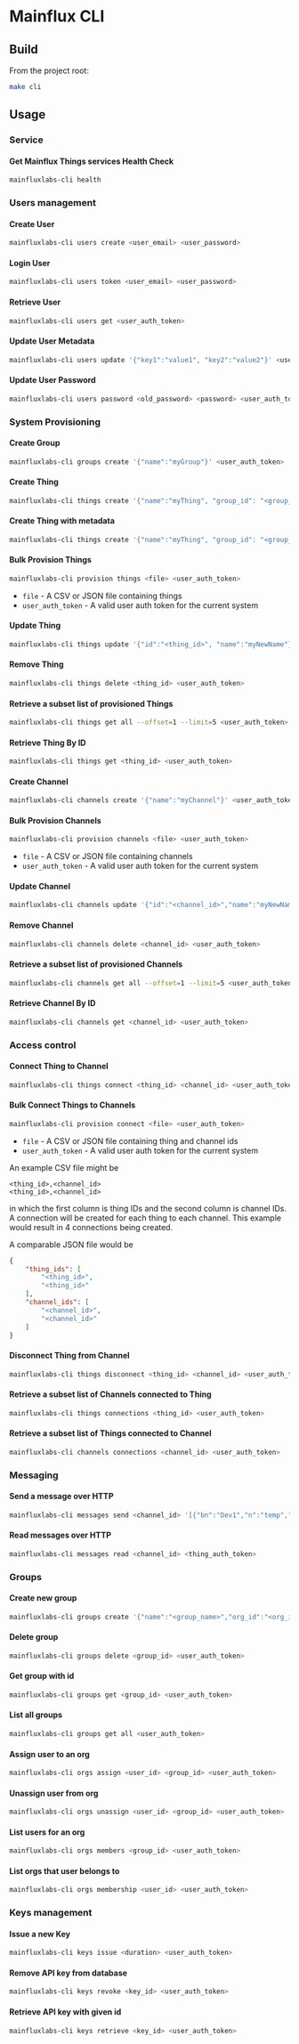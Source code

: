 # Mainflux CLI
## Build
From the project root:
```bash
make cli
```

## Usage
### Service
#### Get Mainflux Things services Health Check
```bash
mainfluxlabs-cli health
```

### Users management
#### Create User
```bash
mainfluxlabs-cli users create <user_email> <user_password>
```

#### Login User
```bash
mainfluxlabs-cli users token <user_email> <user_password>
```

#### Retrieve User
```bash
mainfluxlabs-cli users get <user_auth_token>
```

#### Update User Metadata
```bash
mainfluxlabs-cli users update '{"key1":"value1", "key2":"value2"}' <user_auth_token>
```

#### Update User Password
```bash
mainfluxlabs-cli users password <old_password> <password> <user_auth_token>
```

### System Provisioning
#### Create Group
```bash
mainfluxlabs-cli groups create '{"name":"myGroup"}' <user_auth_token>
```

#### Create Thing
```bash
mainfluxlabs-cli things create '{"name":"myThing", "group_id": "<group_id>"}' <user_auth_token>
```

#### Create Thing with metadata
```bash
mainfluxlabs-cli things create '{"name":"myThing", "group_id": "<group_id>", "metadata": {\"key1\":\"value1\"}}' <user_auth_token>
```

#### Bulk Provision Things
```bash
mainfluxlabs-cli provision things <file> <user_auth_token>
```

* `file` - A CSV or JSON file containing things
* `user_auth_token` - A valid user auth token for the current system

#### Update Thing
```bash
mainfluxlabs-cli things update '{"id":"<thing_id>", "name":"myNewName"}' <user_auth_token>
```

#### Remove Thing
```bash
mainfluxlabs-cli things delete <thing_id> <user_auth_token>
```

#### Retrieve a subset list of provisioned Things
```bash
mainfluxlabs-cli things get all --offset=1 --limit=5 <user_auth_token>
```

#### Retrieve Thing By ID
```bash
mainfluxlabs-cli things get <thing_id> <user_auth_token>
```

#### Create Channel
```bash
mainfluxlabs-cli channels create '{"name":"myChannel"}' <user_auth_token>
```

#### Bulk Provision Channels
```bash
mainfluxlabs-cli provision channels <file> <user_auth_token>
```

* `file` - A CSV or JSON file containing channels
* `user_auth_token` - A valid user auth token for the current system

#### Update Channel
```bash
mainfluxlabs-cli channels update '{"id":"<channel_id>","name":"myNewName"}' <user_auth_token>
```

#### Remove Channel
```bash
mainfluxlabs-cli channels delete <channel_id> <user_auth_token>
```

#### Retrieve a subset list of provisioned Channels
```bash
mainfluxlabs-cli channels get all --offset=1 --limit=5 <user_auth_token>
```

#### Retrieve Channel By ID
```bash
mainfluxlabs-cli channels get <channel_id> <user_auth_token>
```

### Access control
#### Connect Thing to Channel
```bash
mainfluxlabs-cli things connect <thing_id> <channel_id> <user_auth_token>
```

#### Bulk Connect Things to Channels
```bash
mainfluxlabs-cli provision connect <file> <user_auth_token>
```

* `file` - A CSV or JSON file containing thing and channel ids
* `user_auth_token` - A valid user auth token for the current system

An example CSV file might be

```csv
<thing_id>,<channel_id>
<thing_id>,<channel_id>
```

in which the first column is thing IDs and the second column is channel IDs.  A connection will be created for each thing to each channel.  This example would result in 4 connections being created.

A comparable JSON file would be

```json
{
    "thing_ids": [
        "<thing_id>",
        "<thing_id>"
    ],
    "channel_ids": [
        "<channel_id>",
        "<channel_id>"
    ]
}
```

#### Disconnect Thing from Channel
```bash
mainfluxlabs-cli things disconnect <thing_id> <channel_id> <user_auth_token>

```

#### Retrieve a subset list of Channels connected to Thing
```bash
mainfluxlabs-cli things connections <thing_id> <user_auth_token>
```

#### Retrieve a subset list of Things connected to Channel
```bash
mainfluxlabs-cli channels connections <channel_id> <user_auth_token>
```


### Messaging
#### Send a message over HTTP
```bash
mainfluxlabs-cli messages send <channel_id> '[{"bn":"Dev1","n":"temp","v":20}, {"n":"hum","v":40}, {"bn":"Dev2", "n":"temp","v":20}, {"n":"hum","v":40}]' <thing_auth_token>
```

#### Read messages over HTTP
```bash
mainfluxlabs-cli messages read <channel_id> <thing_auth_token>
```

### Groups
#### Create new group
```bash
mainfluxlabs-cli groups create '{"name":"<group_name>","org_id":"<org_id>","description":"<description>","metadata":{"key":"value",...}}' <user_auth_token>
```
#### Delete group
```bash
mainfluxlabs-cli groups delete <group_id> <user_auth_token>
```
#### Get group with id
```bash
mainfluxlabs-cli groups get <group_id> <user_auth_token>
```
#### List all groups
```bash
mainfluxlabs-cli groups get all <user_auth_token>
```

#### Assign user to an org
```bash
mainfluxlabs-cli orgs assign <user_id> <group_id> <user_auth_token>
```
#### Unassign user from org
```bash
mainfluxlabs-cli orgs unassign <user_id> <group_id> <user_auth_token>
```
#### List users for an org
```bash
mainfluxlabs-cli orgs members <group_id> <user_auth_token>
```
#### List orgs that user belongs to
```bash
mainfluxlabs-cli orgs membership <user_id> <user_auth_token>
```

### Keys management
#### Issue a new Key
```bash
mainfluxlabs-cli keys issue <duration> <user_auth_token>
```
#### Remove API key from database
```bash
mainfluxlabs-cli keys revoke <key_id> <user_auth_token>
```
#### Retrieve API key with given id
```bash
mainfluxlabs-cli keys retrieve <key_id> <user_auth_token>
```
